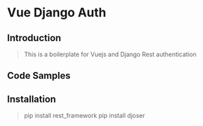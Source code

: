# Vue Django Auth

## Introduction

> This is a boilerplate for Vuejs and Django Rest authentication

## Code Samples



## Installation

> pip install rest_framework
> pip install djoser
